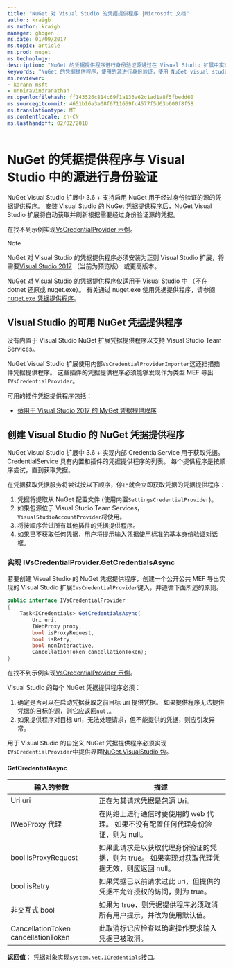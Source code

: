 ```yaml
---
title: "NuGet 对 Visual Studio 的凭据提供程序 |Microsoft 文档"
author: kraigb
ms.author: kraigb
manager: ghogen
ms.date: 01/09/2017
ms.topic: article
ms.prod: nuget
ms.technology: 
description: "NuGet 的凭据提供程序进行身份验证源通过在 Visual Studio 扩展中实现该 IVsCredentialProvider 接口。"
keywords: "NuGet 的凭据提供程序，使用的源进行身份验证，使用 NuGet visual studio 扩展库进行身份验证"
ms.reviewer:
- karann-msft
- unniravindranathan
ms.openlocfilehash: ff143526c814c69f1a133a62c1ad1a8f5fbedd60
ms.sourcegitcommit: 4651b16a3a08f6711669fc4577f5d63b600f8f58
ms.translationtype: MT
ms.contentlocale: zh-CN
ms.lasthandoff: 02/02/2018
---
```

# <a name="authenticating-feeds-in-visual-studio-with-nuget-credential-providers"></a>NuGet 的凭据提供程序与 Visual Studio 中的源进行身份验证

NuGet Visual Studio 扩展中 3.6 + 支持启用 NuGet 用于经过身份验证的源的凭据提供程序。
安装 Visual Studio 的 NuGet 凭据提供程序后，NuGet Visual Studio 扩展将自动获取并刷新根据需要经过身份验证源的凭据。

在找不到示例实现[VsCredentialProvider 示例](https://github.com/NuGet/Samples/tree/master/VsCredentialProvider)。

> [!Note]
> NuGet 对 Visual Studio 的凭据提供程序必须安装为正则 Visual Studio 扩展，将需要[Visual Studio 2017](https://aka.ms/vs/15/preview/vs_enterprise) （当前为预览版） 或更高版本。
>
> NuGet 对 Visual Studio 的凭据提供程序仅适用于 Visual Studio 中 （不在 dotnet 还原或 nuget.exe）。 有关通过 nuget.exe 使用凭据提供程序，请参阅[nuget.exe 凭据提供程序](nuget-exe-Credential-providers.md)。

## <a name="available-nuget-credential-providers-for-visual-studio"></a>Visual Studio 的可用 NuGet 凭据提供程序

没有内置于 Visual Studio NuGet 扩展凭据提供程序以支持 Visual Studio Team Services。

NuGet Visual Studio 扩展使用内部`VsCredentialProviderImporter`这还扫描插件凭据提供程序。 这些插件的凭据提供程序必须能够发现作为类型 MEF 导出`IVsCredentialProvider`。

可用的插件凭据提供程序包括：

- [适用于 Visual Studio 2017 的 MyGet 凭据提供程序](http://docs.myget.org/docs/reference/credential-provider-for-visual-studio)

## <a name="creating-a-nuget-credential-provider-for-visual-studio"></a>创建 Visual Studio 的 NuGet 凭据提供程序

NuGet Visual Studio 扩展中 3.6 + 实现内部 CredentialService 用于获取凭据。 CredentialService 具有内置和插件的凭据提供程序的列表。 每个提供程序是按顺序尝试，直到获取凭据。

在凭据获取凭据服务将尝试按以下顺序，停止就会立即获取凭据的凭据提供程序：

1. 凭据将提取从 NuGet 配置文件 (使用内置`SettingsCredentialProvider`)。
1. 如果包源位于 Visual Studio Team Services，`VisualStudioAccountProvider`将使用。
1. 将按顺序尝试所有其他插件的凭据提供程序。
1. 如果已不获取任何凭据，用户将提示输入凭据使用标准的基本身份验证对话框。

### <a name="implementing-ivscredentialprovidergetcredentialsasync"></a>实现 IVsCredentialProvider.GetCredentialsAsync

若要创建 Visual Studio 的 NuGet 凭据提供程序，创建一个公开公共 MEF 导出实现的 Visual Studio 扩展`IVsCredentialProvider`键入，并遵循下面所述的原则。

```cs
public interface IVsCredentialProvider
{
    Task<ICredentials> GetCredentialsAsync(
        Uri uri,
        IWebProxy proxy,
        bool isProxyRequest,
        bool isRetry,
        bool nonInteractive,
        CancellationToken cancellationToken);
}
```

在找不到示例实现[VsCredentialProvider 示例](https://github.com/NuGet/Samples/tree/master/VsCredentialProvider)。

Visual Studio 的每个 NuGet 凭据提供程序必须：

1. 确定是否可以在启动凭据获取之前目标 uri 提供凭据。 如果提供程序无法提供凭据的目标的源，则它应返回`null`。
1. 如果提供程序对目标 uri，无法处理请求，但不能提供的凭据，则应引发异常。

用于 Visual Studio 的自定义 NuGet 凭据提供程序必须实现`IVsCredentialProvider`中提供界面[NuGet.VisualStudio 包](https://www.nuget.org/packages/NuGet.VisualStudio/)。

#### <a name="getcredentialasync"></a>GetCredentialAsync

| 输入的参数 |描述|
| ----------------|-----------|
| Uri uri | 正在为其请求凭据是包源 Uri。|
| IWebProxy 代理 | 在网络上进行通信时要使用的 web 代理。 如果不没有配置任何代理身份验证，则为 null。 |
| bool isProxyRequest | 如果此请求是以获取代理身份验证的凭据，则为 true。 如果实现对获取代理凭据无效，则应返回 null。 |
| bool isRetry | 如果凭据已以前请求过此 uri，但提供的凭据不允许授权的访问，则为 true。 |
| 非交互式 bool | 如果为 true，则凭据提供程序必须取消所有用户提示，并改为使用默认值。 |
| CancellationToken cancellationToken | 此取消标记应检查以确定操作要求输入凭据已被取消。 |

**返回值**： 凭据对象实现[`System.Net.ICredentials`接口](/dotnet/api/system.net.icredentials?view=netstandard-2.0)。
